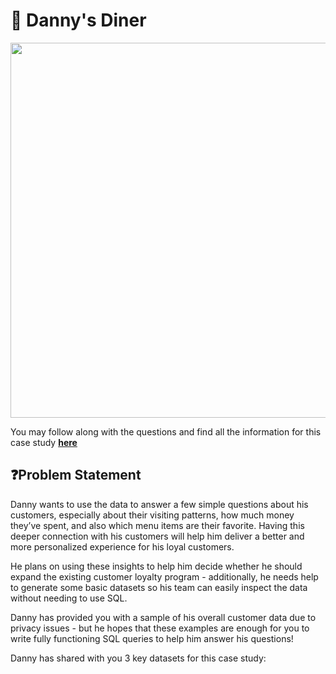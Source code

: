 # 🍜 Danny's Diner

<img src="https://8weeksqlchallenge.com/images/case-study-designs/1.png" width="600">

You may follow along with the questions and find all the information for this case study [**here**](https://8weeksqlchallenge.com/case-study-1/)

## ❓Problem Statement
Danny wants to use the data to answer a few simple questions about his customers, especially about their visiting patterns, how much money they’ve spent, and also which menu items are their favorite. Having this deeper connection with his customers will help him deliver a better and more personalized experience for his loyal customers.

He plans on using these insights to help him decide whether he should expand the existing customer loyalty program - additionally, he needs help to generate some basic datasets so his team can easily inspect the data without needing to use SQL.

Danny has provided you with a sample of his overall customer data due to privacy issues - but he hopes that these examples are enough for you to write fully functioning SQL queries to help him answer his questions!

Danny has shared with you 3 key datasets for this case study:
